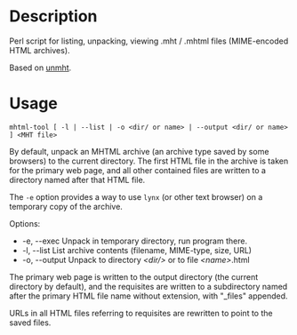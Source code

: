 Description
===========

Perl script for listing, unpacking, viewing .mht / .mhtml files (MIME-encoded
HTML archives).

Based on [unmht](http://www.volkerschatz.com/unix/uware/unmht.html).

Usage
=====

`mhtml-tool [ -l | --list | -o <dir/ or name> | --output <dir/ or name> ] <MHT file>`

By default, unpack an MHTML archive (an archive type saved by some browsers)
to the current directory.  The first HTML file in the archive is taken for the
primary web page, and all other contained files are written to a directory
named after that HTML file.

The `-e` option provides a way to use `lynx` (or other text browser) on a
temporary copy of the archive.

Options:

 * -e, --exec    Unpack in temporary directory, run program there.
 * -l, --list    List archive contents (filename, MIME-type, size, URL)
 * -o, --output  Unpack to directory *&lt;dir/&gt;* or to file *&lt;name&gt;*.html

The primary web page is written to the output directory (the current directory
by default), and the requisites are written to a subdirectory named after the
primary HTML file name without extension, with "_files" appended.

URLs in all HTML files referring to requisites are rewritten to point to the
saved files.
